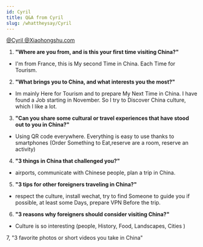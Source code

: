 ```yaml
---
id: Cyril
title: Q&A from Cyril
slug: /whattheysay/Cyril
---
```


[@Cyril @Xiaohongshu.com](https://www.xiaohongshu.com/user/profile/65c9085a000000000b0389d2)


1. **"Where are you from, and is this your first time visiting China?"**

- I'm from France, this is My second Time in China. Each Time for Tourism. 

2. **"What brings you to China, and what interests you the most?"**

- Im mainly Here for Tourism and to prepare My Next Time in China. I have found a Job starting in November. So I try to Discover China culture,  which I like a lot.


3. **"Can you share some cultural or travel experiences that have stood out to you in China?"**

- Using QR code everywhere. Everything is easy to use thanks to smartphones (Order Something to Eat,reserve are a room, reserve an activity)  


4. **"3 things in China that challenged you?"**

- airports,  communicate with Chinese people, plan a trip in China. 


5. **"3 tips for other foreigners traveling in China?"**

- respect the culture, install wechat, try to find Someone to guide you if possible,  at least some Days,  prepare VPN Before the trip. 



6. **"3 reasons why foreigners should consider visiting China?"**

- Culture is so interesting (people,  History,  Food, Landscapes,  Cities )



7, "3 favorite photos or short videos you take in China"